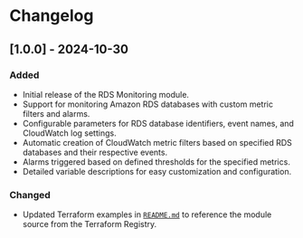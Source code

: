 # Changelog

## [1.0.0] - 2024-10-30

### Added
- Initial release of the RDS Monitoring module.
- Support for monitoring Amazon RDS databases with custom metric filters and alarms.
- Configurable parameters for RDS database identifiers, event names, and CloudWatch log settings.
- Automatic creation of CloudWatch metric filters based on specified RDS databases and their respective events.
- Alarms triggered based on defined thresholds for the specified metrics.
- Detailed variable descriptions for easy customization and configuration.

### Changed
- Updated Terraform examples in [`README.md`](README.md) to reference the module source from the Terraform Registry.

